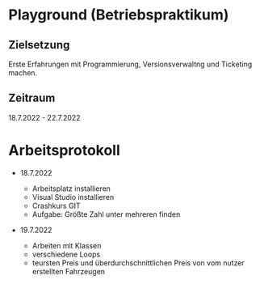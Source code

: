 # Playground (Betriebspraktikum)

## Zielsetzung
Erste Erfahrungen mit Programmierung, Versionsverwaltng und Ticketing machen.

## Zeitraum
18.7.2022 - 22.7.2022


# Arbeitsprotokoll

* 18.7.2022
    * Arbeitsplatz installieren
    * Visual Studio installieren
    * Crashkurs GIT
    * Aufgabe: Größte Zahl unter mehreren finden

* 19.7.2022
   * Arbeiten mit Klassen
   * verschiedene Loops
   * teursten Preis und überdurchschnittlichen Preis von vom nutzer erstellten        Fahrzeugen

